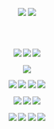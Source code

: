 <div align="center"> 

  ![](https://komarev.com/ghpvc/?username=LoveCrime&style=flat&color=54433B&base=19274&label=Views) ![](https://gifcity.carrd.co/assets/images/gallery01/cbeceb71.gif?v=47652796)
<div align="center">
 <h5 align="center">
   <img src=>
   
   <div align="center">
 <h5 align="center">
   <img src=>
   

 <h5 align="center">
   <a href="https://rentry.co/sylar/"><img src="https://files.catbox.moe/ho2eu9.png"></img></a> <a href="https://lovecrime.atabook.org/"><img src="https://files.catbox.moe/fg6x1f.png"></img></a> <a href="https://letterboxd.com/dearhannibal/"><img src="https://files.catbox.moe/4ogjio.png"></img></a>

  <p align="center">
<img src=https://64.media.tumblr.com/f63cc351f9773a24722c800244df33f2/2b3e000999f32397-c0/s640x960/444a3d25cafc8b8e566256727b2a7c493b7cd104.gifv>

  <p align="center">
<img src=https://gifcity.carrd.co/assets/images/gallery16/3761df29.gif?v=47652796> <img src=https://gifcity.carrd.co/assets/images/gallery16/50cd4a73.gif?v=47652796> <img src=https://gifcity.carrd.co/assets/images/gallery166/7990256b.gif?v=47652796> <img src=https://gifcity.carrd.co/assets/images/gallery16/f926573c.gif?v=47652796>
<p align="center">
<img src=https://64.media.tumblr.com/7d5be81cbc1629dd921dfb3854fd8312/cb07171fe01bab5d-c9/s250x400/f5b944b3ee74d0292c5d76046e93feaa23208011.gifv> <img src=https://64.media.tumblr.com/6e23783e8efa2a77795a94f9d069d680/cb07171fe01bab5d-ee/s250x400/159144edcaec7ba37a741a19b564904601348ed1.gifv> <img src=https://64.media.tumblr.com/c6cf1000ec44b1bae075b617da1bda68/cb07171fe01bab5d-a2/s250x400/c862c68811d976f428134b92107d79b03a035ee1.gifv>
<p align="center">
<img src=https://64.media.tumblr.com/861a6ccbfbae3a3d4d4c8e6b0700af77/cb07171fe01bab5d-04/s100x200/0397ff5b606168a53eeb5347702edbc78f6818f7.gifv> <img src=https://64.media.tumblr.com/4a24041adec5f48d94ba54ad73067aa7/cb07171fe01bab5d-de/s100x200/8228100c20f48023a17448380267dfc5fe5c424f.gifv> <img src=https://64.media.tumblr.com/797633c7db10c2608b15e4d8ac4821bf/cb07171fe01bab5d-55/s100x200/ca42ff1d3cf4cf4665f02ff0601820e81f791f79.gifv> <img src=https://64.media.tumblr.com/861a6ccbfbae3a3d4d4c8e6b0700af77/cb07171fe01bab5d-04/s100x200/0397ff5b606168a53eeb5347702edbc78f6818f7.gifv>
